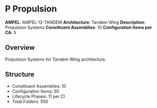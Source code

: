 # P Propulsion

**AMPEL**: AMPEL-12-TANDEM
**Architecture**: Tandem Wing
**Description**: Propulsion Systems
**Constituent Assemblies**: 10
**Configuration Items per CA**: 5

## Overview
Propulsion Systems for Tandem Wing architecture.

## Structure
- Constituent Assemblies: 10
- Configuration Items: 50
- Lifecycle Phases: 11 per CI
- Total Folders: 550
